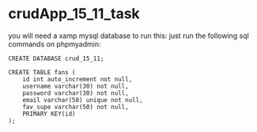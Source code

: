 # crudApp_15_11_task

you will need a xamp mysql database to run this:
just run the following sql commands on phpmyadmin:

```
CREATE DATABASE crud_15_11;
```

```
CREATE TABLE fans (
    id int auto_increment not null,
    username varchar(30) not null,
    password varchar(30) not null,
    email varchar(50) unique not null,
    fav_supe varchar(50) not null,
    PRIMARY KEY(id)
);
```

